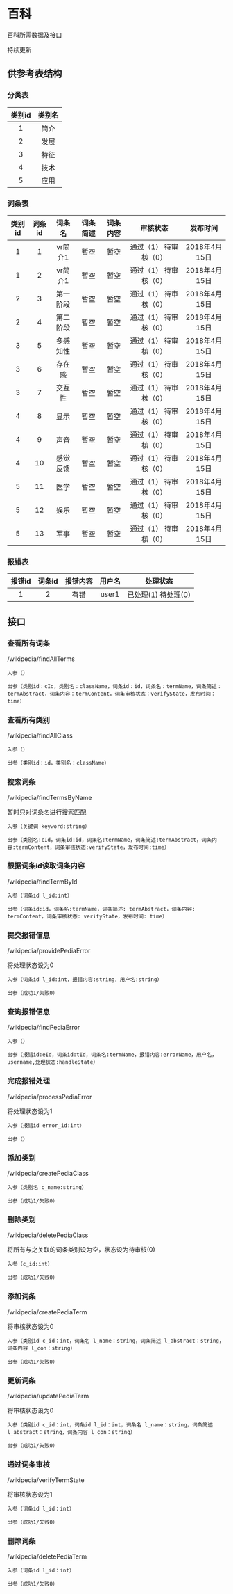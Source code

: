 # 百科

百科所需数据及接口

持续更新

## 供参考表结构

### 分类表

 类别id | 类别名 
:------:|:------:
1 | 简介 
2 | 发展 
3 | 特征 
4 | 技术 
5 | 应用 

### 词条表

 类别id | 词条id |词条名 | 词条简述 | 词条内容 | 审核状态 |发布时间
 :------:|:------:|:------:|:----:|:----:|:----:|:---:
 1 | 1 | vr简介1 | 暂空 |暂空 | 通过（1） 待审核（0）| 2018年4月15日
 1 | 2 | vr简介1 | 暂空 |暂空 | 通过（1） 待审核（0）| 2018年4月15日
 2 | 3 | 第一阶段 | 暂空 |暂空 | 通过（1） 待审核（0）| 2018年4月15日
 2 | 4 | 第二阶段 | 暂空 |暂空 | 通过（1） 待审核（0）| 2018年4月15日
 3 | 5 | 多感知性 | 暂空 |暂空 | 通过（1） 待审核（0）| 2018年4月15日
 3 | 6 | 存在感 | 暂空 |暂空 | 通过（1） 待审核（0）| 2018年4月15日
 3 | 7 | 交互性 | 暂空 |暂空 | 通过（1） 待审核（0）| 2018年4月15日
 4 | 8 | 显示 | 暂空 |暂空 | 通过（1） 待审核（0）| 2018年4月15日
 4 | 9 | 声音 | 暂空 |暂空 | 通过（1） 待审核（0）| 2018年4月15日
 4 | 10 | 感觉反馈 | 暂空 |暂空 | 通过（1） 待审核（0）| 2018年4月15日
 5 | 11 | 医学 | 暂空 |暂空 | 通过（1） 待审核（0）| 2018年4月15日
 5 | 12 | 娱乐 | 暂空 |暂空 | 通过（1） 待审核（0）| 2018年4月15日
 5 | 13 | 军事 | 暂空 |暂空 | 通过（1） 待审核（0）| 2018年4月15日
 
 ### 报错表
 
  报错id | 词条id | 报错内容| 用户名 | 处理状态
  :------:|:------:|:------:|:----:|:----:
  1 | 2 | 有错 | user1 | 已处理(1) 待处理(0)

## 接口
 
### 查看所有词条
/wikipedia/findAllTerms

    入参（）

    出参（类别id：cId，类别名：className，词条id：id，词条名：termName，词条简述：termAbstract，词条内容：termContent，词条审核状态：verifyState，发布时间：time）
    
### 查看所有类别
/wikipedia/findAllClass
    
    入参（）
    
    出参（类别id：id，类别名：className）
    
### 搜索词条
/wikipedia/findTermsByName

暂时只对词条名进行搜索匹配

    入参（关键词 keyword:string）
    
    出参（类别名:cId，词条id:id，词条名:termName，词条简述:termAbstract，词条内容:termContent，词条审核状态:verifyState，发布时间:time）

### 根据词条id读取词条内容
/wikipedia/findTermById

    入参（词条id l_id:int）
    
    出参（词条id:id，词条名:termName，词条简述: termAbstract，词条内容: termContent，词条审核状态: verifyState，发布时间: time）
    
### 提交报错信息
/wikipedia/providePediaError

将处理状态设为0

    入参（词条id l_id:int，报错内容:string，用户名:string）
    
    出参（成功1/失败0）
    
### 查询报错信息
/wikipedia/findPediaError

    入参（）
    
    出参（报错id:eId，词条id:tId，词条名:termName，报错内容:errorName，用户名，username,处理状态:handleState）
    
### 完成报错处理
/wikipedia/processPediaError

将处理状态设为1

    入参（报错id error_id:int）
    
    出参（）
    
### 添加类别
/wikipedia/createPediaClass
    
    入参（类别名 c_name:string）
    
    出参（成功1/失败0）
    
### 删除类别
/wikipedia/deletePediaClass

将所有与之关联的词条类别设为空，状态设为待审核(0)

    入参（c_id:int）
    
    出参（成功1/失败0）

### 添加词条
/wikipedia/createPediaTerm

将审核状态设为0
    
    入参（类别id c_id：int，词条名 l_name：string，词条简述 l_abstract：string，词条内容 l_con：string）
    
    出参（成功1/失败0）
    
### 更新词条
/wikipedia/updatePediaTerm

将审核状态设为0

    入参（类别id c_id：int，词条id l_id：int，词条名 l_name：string，词条简述 l_abstract：string，词条内容 l_con：string）
        
    出参（成功1/失败0）
    
### 通过词条审核
/wikipedia/verifyTermState

将审核状态设为1
    
    入参（词条id l_id：int）
    
    出参（成功1/失败0）
    
### 删除词条
/wikipedia/deletePediaTerm
    
    入参（词条id l_id：int）
    
    出参（成功1/失败0）